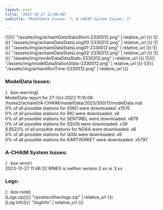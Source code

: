 ```yaml
---
layout: post
title: "2023-10-27 12:00:00"
subtitle: "ModelData Issues: 7; A-CHAIM System Issues: 1"

---
```


![]({{ "/assets/img/achaimDataStatsShort-2330012.png" | relative_url }})
![]({{ "/assets/img/achaimDataStatsLong00-2330012.png" | relative_url }})
![]({{ "/assets/img/achaimDataStatsLong01-2330012.png" | relative_url }})
![]({{ "/assets/img/achaimDataStatsLong02-2330012.png" | relative_url }})
![]({{ "/assets/img/modelDataDataStats-2330012.png" | relative_url }})
![]({{ "/assets/img/modelDataStationStats-2330012.png" | relative_url }})
![]({{ "/assets/img/achaimRunTime-2330012.png" | relative_url }})


### ModelData Issues:  
  
{: .box-warning}  
 ModelData report for 27-Oct-2023 11:15:08   
 /home2/achaim1/A-CHAIM/modelData/2023/300/11/modelData.mat   
 0% of all possible stations for IONO were downloaded. x1576   
 0% of all possible stations for RIO were downloaded. x8   
 0% of all possible stations for SENTINEL were downloaded. x879   
 0% of all possible stations for SSUSI were downloaded. x39   
 8.6522% of all possible stations for NOAA were downloaded. x6   
 0% of all possible stations for QGN were downloaded. x6   
 0% of all possible stations for KARTVERKET were downloaded. x5797   
  
### A-CHAIM System Issues:  
  
{: .box-error}  
2023-10-27 11:46:32 RINEX is neither version 2.xx or 3.xx  

### Logs:  
  
{: .box-note}  
[Logs.zip]({{ "/assets/other/logs.zip" | relative_url }})  
[Log Info]({{ "/logInfo" | relative_url }})  
